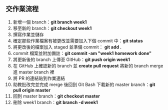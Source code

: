 ## 交作業流程

1. 新增一個 branch：**git branch week1**
2. 移至新的 branch：**git checkout week1**
3. 撰寫作業並儲存
4. 確定那些作業檔案有被更改並需要加入下個 commit 中：**git status**
5. 將更改後的檔案加入 staged 並準備 commit： **git add .**
6. commit 檔案並附加備註：**git commit -am "week1 homework done"**
7. 將更新後的 branch 上傳至 GitHub：**git push origin week1**
8. 在 GitHub 上確認新的 branch 並 **create pull request** 將新的 branch merge 進 master branch 裡
9. 將 PR 的連結貼到作業連結
10. 助教批改完並完成 merge 後回到 Git Bash 下載新的 master branch：**git pull origin master**
11. 回到 master branch：**git checkout master**
12. 刪除 week1 branch：**git branch -d week1**